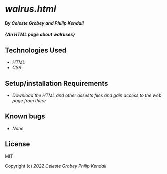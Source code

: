 # _walrus.html_

#### By _**Celeste Grobey and Philip Kendall**_

#### _{An HTML page about walruses}_

## Technologies Used

* _HTML_
* _CSS_

## Setup/installation Requirements

* _Download the HTML and other assests files and gain access to the web page from there_

## Known bugs

* _None_

## License

MIT

Copyright (c) _2022_ _Celeste Grobey_ _Philip Kendall_